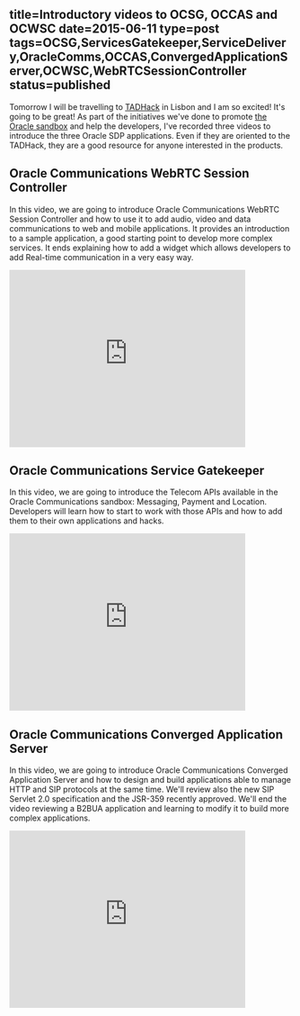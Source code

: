 title=Introductory videos to OCSG, OCCAS and OCWSC
date=2015-06-11
type=post
tags=OCSG,ServicesGatekeeper,ServiceDelivery,OracleComms,OCCAS,ConvergedApplicationServer,OCWSC,WebRTCSessionController
status=published
---------

Tomorrow I will be travelling to [TADHack](http://tadhack.com/2015/) in Lisbon and I am so excited! It's going to be great! As part of the initiatives we've done to promote [the Oracle sandbox](http://tadhack.optaresolutions.com/) and help the developers, I've recorded three videos to introduce the three Oracle SDP applications. Even if they are oriented to the TADHack, they are a good resource for anyone interested in the products.


## Oracle Communications WebRTC Session Controller

In this video, we are going to introduce Oracle Communications WebRTC Session Controller and how to use it to add audio, video and data communications to web and mobile applications. It provides an introduction to a sample application, a good starting point to develop more complex services. It ends explaining how to add a widget which allows developers to add Real-time communication in a very easy way.

<iframe width="420" height="315" src="https://www.youtube.com/embed/PBUyris2GUA" frameborder="0" allowfullscreen></iframe>

## Oracle Communications Service Gatekeeper

In this video, we are going to introduce the Telecom APIs available in the Oracle Communications sandbox: Messaging, Payment and Location. Developers will learn how to start to work with those APIs and how to add them to their own applications and hacks.

<iframe width="420" height="315" src="https://www.youtube.com/embed/e6W3Dpx4Rsc" frameborder="0" allowfullscreen></iframe>

## Oracle Communications Converged Application Server

In this video, we are going to introduce Oracle Communications Converged Application Server and how to design and build applications able to manage HTTP and SIP protocols at the same time. We'll review also the new SIP Servlet 2.0 specification and the JSR-359 recently approved. We'll end the video reviewing a B2BUA application and learning to modify it to build more complex applications.

<iframe width="420" height="315" src="https://www.youtube.com/embed/50fZ1-3dpnE" frameborder="0" allowfullscreen></iframe>

